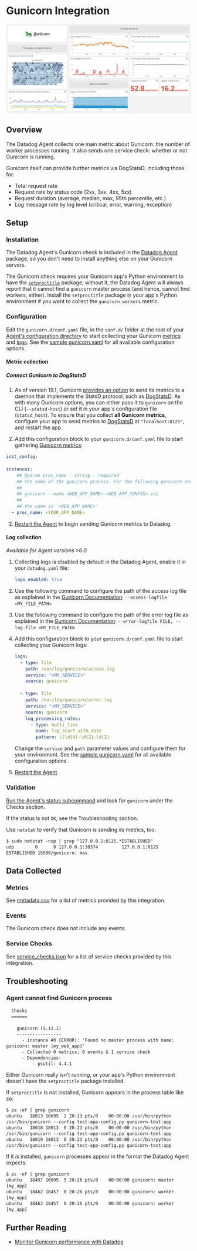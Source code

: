 # Gunicorn Integration

![Gunicorn Dashboard][1]

## Overview

The Datadog Agent collects one main metric about Gunicorn: the number of worker processes running. It also sends one service check: whether or not Gunicorn is running.

Gunicorn itself can provide further metrics via DogStatsD, including those for:

- Total request rate
- Request rate by status code (2xx, 3xx, 4xx, 5xx)
- Request duration (average, median, max, 95th percentile, etc.)
- Log message rate by log level (critical, error, warning, exception)

## Setup

### Installation

The Datadog Agent's Gunicorn check is included in the [Datadog Agent][2] package, so you don't need to install anything else on your Gunicorn servers.

The Gunicorn check requires your Gunicorn app's Python environment to have the [`setproctitle`][3] package; without it, the Datadog Agent will always report that it cannot find a `gunicorn` master process (and hence, cannot find workers, either). Install the `setproctitle` package in your app's Python environment if you want to collect the `gunicorn.workers` metric.

### Configuration

Edit the `gunicorn.d/conf.yaml` file, in the `conf.d/` folder at the root of your [Agent's configuration directory][4] to start collecting your Gunicorn [metrics](#metric-collection) and [logs](#log-collection).
See the [sample gunicorn.yaml][5] for all available configuration options.

#### Metric collection

##### Connect Gunicorn to DogStatsD

1. As of version 19.1, Gunicorn [provides an option][6] to send its metrics to a daemon that implements the StatsD protocol, such as [DogStatsD][7]. As with many Gunicorn options, you can either pass it to `gunicorn` on the CLI (`--statsd-host`) or set it in your app's configuration file (`statsd_host`). To ensure that you collect **all Gunicorn metrics**, configure your app to send metrics to [DogStatsD][7] at `"localhost:8125"`, and restart the app.

2. Add this configuration block to your `gunicorn.d/conf.yaml` file to start gathering [Gunicorn metrics](#metrics):

```yaml
init_config:

instances:
    ## @param proc_name - string - required
    ## The name of the gunicorn process. For the following gunicorn server:
    ##
    ## gunicorn --name <WEB_APP_NAME> <WEB_APP_CONFIG>.ini
    ##
    ## the name is `<WEB_APP_NAME>`
  - proc_name: <YOUR_APP_NAME>
```

2. [Restart the Agent][2] to begin sending Gunicorn metrics to Datadog.

#### Log collection

_Available for Agent versions >6.0_

1. Collecting logs is disabled by default in the Datadog Agent, enable it in your `datadog.yaml` file:

   ```yaml
   logs_enabled: true
   ```

2. Use the following command to configure the path of the access log file as explained in the [Gunicorn Documentation][8]: `--access-logfile <MY_FILE_PATH>`

3. Use the following command to configure the path of the error log file as explained in the [Gunicorn Documentation][9]: `--error-logfile FILE, --log-file <MY_FILE_PATH>`

4. Add this configuration block to your `gunicorn.d/conf.yaml` file to start collecting your Gunicorn logs:

   ```yaml
   logs:
     - type: file
       path: /var/log/gunicorn/access.log
       service: "<MY_SERVICE>"
       source: gunicorn

     - type: file
       path: /var/log/gunicorn/error.log
       service: "<MY_SERVICE>"
       source: gunicorn
       log_processing_rules:
         - type: multi_line
           name: log_start_with_date
           pattern: \[\d{4}-\d{2}-\d{2}
   ```

    Change the `service` and `path` parameter values and configure them for your environment. See the [sample gunicorn.yaml][5] for all available configuration options.

5. [Restart the Agent][2].

### Validation

[Run the Agent's status subcommand][10] and look for `gunicorn` under the Checks section.

If the status is not `OK`, see the Troubleshooting section.

Use `netstat` to verify that Gunicorn is sending _its_ metrics, too:

```text
$ sudo netstat -nup | grep "127.0.0.1:8125.*ESTABLISHED"
udp        0      0 127.0.0.1:38374         127.0.0.1:8125          ESTABLISHED 15500/gunicorn: mas
```

## Data Collected

### Metrics

See [metadata.csv][11] for a list of metrics provided by this integration.

### Events

The Gunicorn check does not include any events.

### Service Checks

See [service_checks.json][12] for a list of service checks provided by this integration.

## Troubleshooting

### Agent cannot find Gunicorn process

```shell
  Checks
  ======

    gunicorn (5.12.1)
    -----------------
      - instance #0 [ERROR]: 'Found no master process with name: gunicorn: master [my_web_app]'
      - Collected 0 metrics, 0 events & 1 service check
      - Dependencies:
          - psutil: 4.4.1
```

Either Gunicorn really isn't running, or your app's Python environment doesn't have the `setproctitle` package installed.

If `setproctitle` is not installed, Gunicorn appears in the process table like so:

```text
$ ps -ef | grep gunicorn
ubuntu   18013 16695  2 20:23 pts/0    00:00:00 /usr/bin/python /usr/bin/gunicorn --config test-app-config.py gunicorn-test:app
ubuntu   18018 18013  0 20:23 pts/0    00:00:00 /usr/bin/python /usr/bin/gunicorn --config test-app-config.py gunicorn-test:app
ubuntu   18019 18013  0 20:23 pts/0    00:00:00 /usr/bin/python /usr/bin/gunicorn --config test-app-config.py gunicorn-test:app
```

If it _is_ installed, `gunicorn` processes appear in the format the Datadog Agent expects:

```text
$ ps -ef | grep gunicorn
ubuntu   18457 16695  5 20:26 pts/0    00:00:00 gunicorn: master [my_app]
ubuntu   18462 18457  0 20:26 pts/0    00:00:00 gunicorn: worker [my_app]
ubuntu   18463 18457  0 20:26 pts/0    00:00:00 gunicorn: worker [my_app]
```

## Further Reading

- [Monitor Gunicorn performance with Datadog][13]

[1]: https://raw.githubusercontent.com/DataDog/integrations-core/master/gunicorn/images/gunicorn-dash.png
[2]: https://app.datadoghq.com/account/settings#agent
[3]: https://pypi.python.org/pypi/setproctitle
[4]: https://docs.datadoghq.com/agent/guide/agent-configuration-files/#agent-configuration-directory
[5]: https://github.com/DataDog/integrations-core/blob/master/gunicorn/datadog_checks/gunicorn/data/conf.yaml.example
[6]: https://docs.gunicorn.org/en/stable/settings.html#statsd-host
[7]: https://docs.datadoghq.com/guides/dogstatsd/
[8]: https://docs.gunicorn.org/en/stable/settings.html#accesslog
[9]: https://docs.gunicorn.org/en/stable/settings.html#errorlog
[10]: https://docs.datadoghq.com/agent/guide/agent-commands/#agent-status-and-information
[11]: https://github.com/DataDog/integrations-core/blob/master/gunicorn/metadata.csv
[12]: https://github.com/DataDog/integrations-core/blob/master/gunicorn/assets/service_checks.json
[13]: https://www.datadoghq.com/blog/monitor-gunicorn-performance
